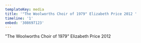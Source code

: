 ```yaml
---
templateKey: media
title: '"The Woolworths Choir of 1979" Elizabeth Price 2012 '
timeline: '1'
embed: '308697123'
---
```

"The Woolworths Choir of 1979" Elizabeth Price 2012
